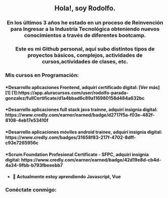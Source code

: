 <h2 align="center">Hola!, soy Rodolfo.</h1>
<h3 align="center">En los últimos 3 años he estado en un proceso de Reinvención para Ingresar a la Industria Tecnológica obteniendo nuevos conocimientos a través de diferentes bootcamp.</h3>

<h3 align="center">Este es mi Github personal,  aquí subo distintos tipos de proyectos básicos, complejos, actividades de cursos,actividades de clases, etc.</h3>

<h3 align="left">Mis cursos en Programación:</h3>

<h4>*Desarrollo aplicaciones Frontend, adquirí certificado digital: [Ver más][1] [1]:https://app.aluracursos.com/user/rodolfo-parada-gonzalez/fullCertificate/d1a4bbad6c89a116980158d484a632bc <h4> 
<h4>*Desarrollo aplicaciones full stack java trainne, adquirí insignia digital: https://www.credly.com/earner/earned/badge/d2717f5a-f03e-482f-8108-4eb17e53410f <h4> 
<h4>*Desarrollo aplicaciones móviles android trainee, adquirí insignia digital: https://www.credly.com/badges/31658f83-217f-4702-8dff-c93e7265956c <h4>
<h4>*Scrum Foundation Profesional Certificate - SFPC, adquirí insignia digital: https://www.credly.com/earner/earned/badge/42d19e8d-cb4d-4a34-9fbb-b793fbeeebb7<h4>

- 🌱 Actualmente estoy aprendiendo **Javascript**, **Vue**

<h3 align="left">Conéctate conmigo: </h3>

<h3 align="center"><a  align="center" href="https://www.linkedin.com/in/rodolfoparada/" alt="rodolfo" ></a></h3>
